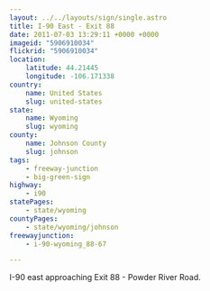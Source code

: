```yaml
---
layout: ../../layouts/sign/single.astro
title: I-90 East - Exit 88
date: 2011-07-03 13:29:11 +0000 +0000
imageid: "5906910034"
flickrid: "5906910034"
location:
    latitude: 44.21445
    longitude: -106.171338
country:
    name: United States
    slug: united-states
state:
    name: Wyoming
    slug: wyoming
county:
    name: Johnson County
    slug: johnson
tags:
    - freeway-junction
    - big-green-sign
highway:
    - i90
statePages:
    - state/wyoming
countyPages:
    - state/wyoming/johnson
freewayjunction:
    - i-90-wyoming_88-67

---
```

I-90 east approaching Exit 88 - Powder River Road.